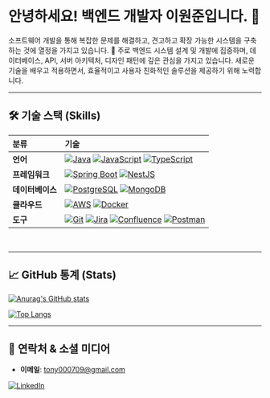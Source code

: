 # 안녕하세요! 백엔드 개발자 이원준입니다. 👋

소프트웨어 개발을 통해 복잡한 문제를 해결하고, 견고하고 확장 가능한 시스템을 구축하는 것에 열정을 가지고 있습니다. 🚀
주로 백엔드 시스템 설계 및 개발에 집중하며, 데이터베이스, API, 서버 아키텍처, 디자인 패턴에 깊은 관심을 가지고 있습니다.
새로운 기술을 배우고 적용하면서, 효율적이고 사용자 친화적인 솔루션을 제공하기 위해 노력합니다.

---
## 🛠️ 기술 스택 (Skills)

<div align="center">

| 분류         | 기술                                                                                                                                                                                                                                                                                                                                                                                                                                                                                                                                                                      |
| :----------- |:------------------------------------------------------------------------------------------------------------------------------------------------------------------------------------------------------------------------------------------------------------------------------------------------------------------------------------------------------------------------------------------------------------------------------------------------------------------------------------------------------------------------------------------------------------------------|
| **언어** | [![Java](https://img.shields.io/badge/Java-007396?style=for-the-badge&logo=java&logoColor=white)](https://www.java.com/) [![JavaScript](https://img.shields.io/badge/JavaScript-F7DF1E?style=for-the-badge&logo=javascript&logoColor=black)](https://developer.mozilla.org/en-US/docs/Web/JavaScript) [![TypeScript](https://img.shields.io/badge/TypeScript-3178C6?style=for-the-badge&logo=typescript&logoColor=white)](https://www.typescriptlang.org/)                                                                                                              |
| **프레임워크** | [![Spring Boot](https://img.shields.io/badge/Spring_Boot-6DB33F?style=for-the-badge&logo=spring-boot&logoColor=white)](https://spring.io/projects/spring-boot) [![NestJS](https://img.shields.io/badge/NestJS-E0234E?style=for-the-badge&logo=nestjs&logoColor=white)](https://nestjs.com/)                                                                                                                                                                                                                                                                             |
| **데이터베이스** | [![PostgreSQL](https://img.shields.io/badge/PostgreSQL-316192?style=for-the-badge&logo=postgresql&logoColor=white)](https://www.postgresql.org/)  [![MongoDB](https://img.shields.io/badge/MongoDB-47A248?style=for-the-badge&logo=mongodb&logoColor=white)](https://www.mongodb.com/)                                                                                                                                                      |
| **클라우드** | [![AWS](https://img.shields.io/badge/AWS-232F3E?style=for-the-badge&logo=amazon-aws&logoColor=white)](https://aws.amazon.com/) [![Docker](https://img.shields.io/badge/Docker-2496ED?style=for-the-badge&logo=docker&logoColor=white)](https://www.docker.com/)                                                                                                                                                                                                                                                                                                         |
| **도구** | [![Git](https://img.shields.io/badge/Git-F05032?style=for-the-badge&logo=git&logoColor=white)](https://git-scm.com/) [![Jira](https://img.shields.io/badge/Jira-0052CC?style=for-the-badge&logo=jira&logoColor=white)](https://www.atlassian.com/software/jira) [![Confluence](https://img.shields.io/badge/Confluence-172B4D?style=for-the-badge&logo=confluence&logoColor=white)](https://www.atlassian.com/software/confluence) [![Postman](https://img.shields.io/badge/Postman-FF6C37?style=for-the-badge&logo=postman&logoColor=white)](https://www.postman.com/) |

</div>

<br>

---
## 📈 GitHub 통계 (Stats)


[![Anurag's GitHub stats](https://github-readme-stats.vercel.app/api?username=wonjuneee&show_icons=true&theme=radical)](https://github.com/anuraghazra/github-readme-stats)

[![Top Langs](https://github-readme-stats.vercel.app/api/top-langs/?username=wonjuneee&layout=compact&theme=radical)](https://github.com/anuraghazra/github-readme-stats)


[//]: # ([![Your GitHub Streak]&#40;https://github-readme-streak-stats.herokuapp.com/?user=wonjuneee&theme=radical&#41;]&#40;https://git.io/streak-stats&#41;)

---
## 📧 연락처 & 소셜 미디어

- **이메일**: tony000709@gmail.com

[![LinkedIn](https://img.shields.io/badge/LinkedIn-0A66C2?style=for-the-badge&logo=linkedin&logoColor=white)](https://www.linkedin.com/in/원준-이-099ba733a/)